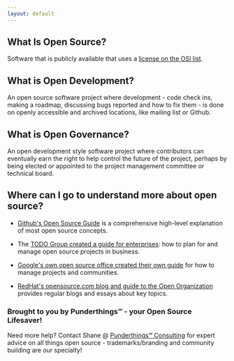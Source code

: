 ```yaml
---
layout: default
---
```


## What Is Open Source?

Software that is publicly available that uses a [license on the OSI list](https://opensource.org/licenses/alphabetical).

## What is Open Development?

An open source software project where development - code check ins, making a roadmap, discussing bugs reported and how to fix them - is done on openly accessible and archived locations, like mailing list or Github.

## What is Open Governance?

An open development style software project where contributors can eventually earn the right to help control the future of the project, perhaps by being elected or appointed to the project management committee or technical board.

## Where can I go to understand more about open source?

- [Github's Open Source Guide](https://opensource.guide/) is a comprehensive high-level explanation of most open source concepts.

- The [TODO Group created a guide for enterprises](https://todogroup.org/guides/): how to plan for and manage open source projects in business.

- [Google's own open source office created their own guide](https://opensource.google.com/?authuser=0) for how to manage projects and communities.

- [RedHat's opensource.com blog and guide to the Open Organization](https://opensource.com/) provides regular blogs and essays about key topics.

### Brought to you by Punderthings℠ - your Open Source Lifesaver!

Need more help?  Contact Shane @ [Punderthings℠ Consulting](http://punderthings.com) for expert advice on all things open source - trademarks/branding and community building are our specialty!